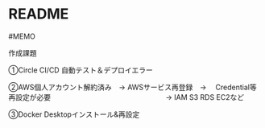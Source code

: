 # README

#MEMO

作成課題

①Circle CI/CD 自動テスト＆デプロイエラー

②AWS個人アカウント解約済み　→ AWSサービス再登録　→ 　Credential等 再設定が必要
　　　　　　　　　　　　　　　　→ IAM S3 RDS EC2など

③Docker Desktopインストール&再設定
